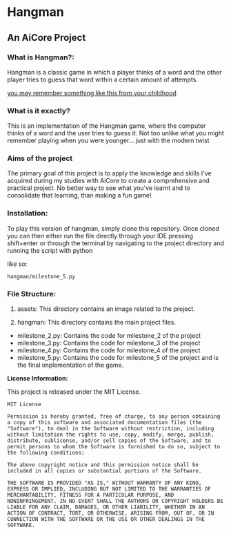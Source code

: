 # __Hangman__

## __An AiCore Project__

### __What is Hangman?:__
 Hangman is a classic game in which a player thinks of a word and the other player tries to guess that word within a certain amount of attempts.


 [you may remember something like this from your childhood](assets/hangman_drawing.jpeg)
 
### __What is it exactly?__
This is an implementation of the Hangman game, where the computer thinks of a word and the user tries to guess it. Not too unlike what you might remember playing when you were younger... just with the modern twist 

### __Aims of the project__
The primary goal of this project is to apply the knowledge and skills I've acquired during my studies with AiCore to create a comprehensive and practical project. No better way to see what you've learnt and to consolidate that learning, than making a fun game! 

### Installation:
To play this version of hangman, simply clone this repository. Once cloned you can then either run the file directly through your IDE pressing shift+enter or through the terminal by navigating to the project directory and running the script with python

like so:

    hangman/milestone_5.py  


### File Structure: 

1. assets: This directory contains an image related to the project.

2. hangman: This directory contains the main project files.

- milestone_2.py: Contains the code for milestone_2 of the project
- milestone_3.py: Contains the code for milestone_3 of the project
- milestone_4.py: Contains the code for milestone_4 of the project
- milestone_5.py: Contains the code for milestone_5 of the project and is the final implementation of the game.


__License Information:__

This project is released under the MIT License.

    MIT License

    Permission is hereby granted, free of charge, to any person obtaining a copy of this software and associated documentation files (the "Software"), to deal in the Software without restriction, including without limitation the rights to use, copy, modify, merge, publish, distribute, sublicense, and/or sell copies of the Software, and to permit persons to whom the Software is furnished to do so, subject to the following conditions:

    The above copyright notice and this permission notice shall be included in all copies or substantial portions of the Software.

    THE SOFTWARE IS PROVIDED "AS IS," WITHOUT WARRANTY OF ANY KIND, EXPRESS OR IMPLIED, INCLUDING BUT NOT LIMITED TO THE WARRANTIES OF MERCHANTABILITY, FITNESS FOR A PARTICULAR PURPOSE, AND NONINFRINGEMENT. IN NO EVENT SHALL THE AUTHORS OR COPYRIGHT HOLDERS BE LIABLE FOR ANY CLAIM, DAMAGES, OR OTHER LIABILITY, WHETHER IN AN ACTION OF CONTRACT, TORT, OR OTHERWISE, ARISING FROM, OUT OF, OR IN CONNECTION WITH THE SOFTWARE OR THE USE OR OTHER DEALINGS IN THE SOFTWARE.

